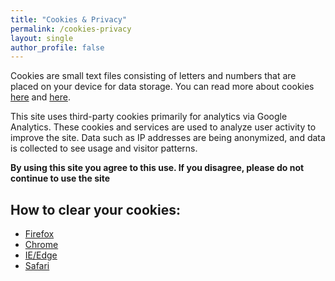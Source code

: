 ```yaml
---
title: "Cookies & Privacy"
permalink: /cookies-privacy
layout: single
author_profile: false
---
```


Cookies are small text files consisting of letters and numbers that are placed on your device for data storage. You can read more about cookies [here](https://www.allaboutcookies.org/cookies/) and [here](https://www.cookiesandyou.com/).

This site uses third-party cookies primarily for analytics via Google Analytics. These cookies and services are used to analyze user activity to improve the site. Data such as IP addresses are being anonymized, and data is collected to see usage and visitor patterns.

**By using this site you agree to this use. If you disagree, please do not continue to use the site**

## How to clear your cookies:

- [Firefox](https://support.mozilla.org/en-US/kb/clear-cookies-and-site-data-firefox)
- [Chrome](https://support.google.com/accounts/answer/32050)
- [IE/Edge](https://support.microsoft.com/en-us/help/4027947/microsoft-edge-delete-cookies)
- [Safari](https://support.apple.com/en-us/guide/safari/sfri11471/mac)

